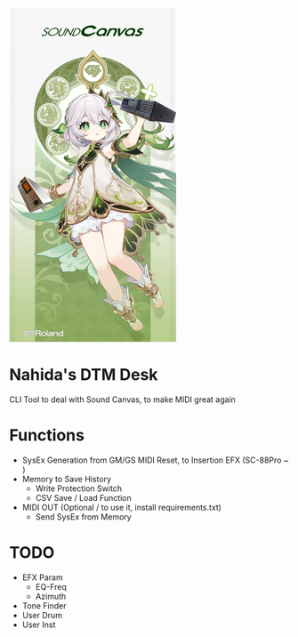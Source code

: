
<img src="doc/title.png" width="300">

# Nahida's DTM Desk
CLI Tool to deal with Sound Canvas, to make MIDI great again

# Functions
- SysEx Generation from GM/GS MIDI Reset, to Insertion EFX (SC-88Pro ~ )
- Memory to Save History
  - Write Protection Switch
  - CSV Save / Load Function
- MIDI OUT (Optional / to use it, install requirements.txt)
  - Send SysEx from Memory

# TODO
 - EFX Param
   - EQ-Freq
   - Azimuth
 - Tone Finder
 - User Drum
 - User Inst